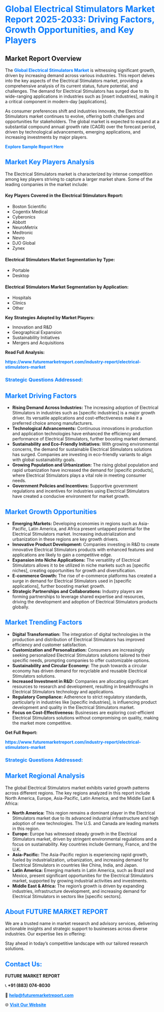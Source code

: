<h1 style="color: #007BFF;">Global Electrical Stimulators Market Report 2025-2033: Driving Factors, Growth Opportunities, and Key Players</h1>

<section id="overview">
<h2>Market Report Overview</h2>
<p>The <a href="https://www.futuremarketreport.com/industry-report/electrical-stimulators-market" style="color: #007BFF; text-decoration: none;"><strong>Global Electrical Stimulators Market</strong></a> is witnessing significant growth, driven by increasing demand across various industries. This report delves into the key aspects of the Electrical Stimulators market, providing a comprehensive analysis of its current status, future potential, and challenges. The demand for Electrical Stimulators has surged due to its wide-ranging applications in industries such as [insert industries], making it a critical component in modern-day [applications].</p>
<p>As consumer preferences shift and industries innovate, the Electrical Stimulators market continues to evolve, offering both challenges and opportunities for stakeholders. The global market is expected to expand at a substantial compound annual growth rate (CAGR) over the forecast period, driven by technological advancements, emerging applications, and increasing investments by major players.</p>
</section>

<section id="overview">
<p><a href="https://www.futuremarketreport.com/request-sample/reportId=64582" style="color: #007BFF; text-decoration: none;"><strong>Explore Sample Report Here</strong></a></p>
</section>

<section id="key-players">
<h2 style="color: #007BFF;">Market Key Players Analysis</h2>
<p>The Electrical Stimulators market is characterized by intense competition among key players striving to capture a larger market share. Some of the leading companies in the market include:</p>
<h4>Key Players Covered in the Electrical Stimulators Report:</h4>
<ul><li>Boston Scientific</li><li>Cogentix Medical</li><li>Cyberonics</li><li>Abbott</li><li>NeuroMetrix</li><li>Medtronic</li><li>Nevro</li><li>DJO Global</li><li>Zynex</li></ul>
<h4>Electrical Stimulators Market Segmentation by Type:</h4>
<ul><li>Portable</li><li>Desktop</li></ul>

<h4>Electrical Stimulators Market Segmentation by Application:</h4>
<ul><li>Hospitals</li><li>Clinics</li><li>Other</li></ul>
<p><strong>Key Strategies Adopted by Market Players:</strong></p>
<ul>
<li>Innovation and R&D</li>
<li>Geographical Expansion</li>
<li>Sustainability Initiatives</li>
<li>Mergers and Acquisitions</li>
</ul>
</section>

<section>
<p><strong>Read Full Analysis: </strong></p><a href="https://www.futuremarketreport.com/industry-report/electrical-stimulators-market" style="color: #007BFF; text-decoration: none;"><strong>https://www.futuremarketreport.com/industry-report/electrical-stimulators-market</strong></a>
<h3 style="color: #007BFF;">Strategic Questions Addressed:</h3>
</section>

<section id="driving-factors">
<h2 style="color: #007BFF;">Market Driving Factors</h2>
<ul>
<li><strong>Rising Demand Across Industries:</strong> The increasing adoption of Electrical Stimulators in industries such as [specific industries] is a major growth driver. Its versatile applications and cost-effectiveness make it a preferred choice among manufacturers.</li>
<li><strong>Technological Advancements:</strong> Continuous innovations in production and application technologies have enhanced the efficiency and performance of Electrical Stimulators, further boosting market demand.</li>
<li><strong>Sustainability and Eco-Friendly Initiatives:</strong> With growing environmental concerns, the demand for sustainable Electrical Stimulators solutions has surged. Companies are investing in eco-friendly variants to align with global sustainability goals.</li>
<li><strong>Growing Population and Urbanization:</strong> The rising global population and rapid urbanization have increased the demand for [specific products], where Electrical Stimulators plays a vital role in meeting consumer needs.</li>
<li><strong>Government Policies and Incentives:</strong> Supportive government regulations and incentives for industries using Electrical Stimulators have created a conducive environment for market growth.</li>
</ul>
</section>

<section id="growth-opportunities">
<h2 style="color: #007BFF;">Market Growth Opportunities</h2>
<ul>
<li><strong>Emerging Markets:</strong> Developing economies in regions such as Asia-Pacific, Latin America, and Africa present untapped potential for the Electrical Stimulators market. Increasing industrialization and urbanization in these regions are key growth drivers.</li>
<li><strong>Innovative Product Development:</strong> Companies investing in R&D to create innovative Electrical Stimulators products with enhanced features and applications are likely to gain a competitive edge.</li>
<li><strong>Expansion into Niche Applications:</strong> The versatility of Electrical Stimulators allows it to be utilized in niche markets such as [specific niches], creating opportunities for growth and diversification.</li>
<li><strong>E-commerce Growth:</strong> The rise of e-commerce platforms has created a surge in demand for Electrical Stimulators used in [specific applications], further boosting market growth.</li>
<li><strong>Strategic Partnerships and Collaborations:</strong> Industry players are forming partnerships to leverage shared expertise and resources, driving the development and adoption of Electrical Stimulators products globally.</li>
</ul>
</section>

<section id="trending-factors">
<h2 style="color: #007BFF;">Market Trending Factors</h2>
<ul>
<li><strong>Digital Transformation:</strong> The integration of digital technologies in the production and distribution of Electrical Stimulators has improved efficiency and customer satisfaction.</li>
<li><strong>Customization and Personalization:</strong> Consumers are increasingly seeking personalized Electrical Stimulators solutions tailored to their specific needs, prompting companies to offer customizable options.</li>
<li><strong>Sustainability and Circular Economy:</strong> The push towards a circular economy has driven demand for recyclable and reusable Electrical Stimulators solutions.</li>
<li><strong>Increased Investment in R&D:</strong> Companies are allocating significant resources to research and development, resulting in breakthroughs in Electrical Stimulators technology and applications.</li>
<li><strong>Regulatory Compliance:</strong> Adherence to strict regulatory standards, particularly in industries like [specific industries], is influencing product development and quality in the Electrical Stimulators market.</li>
<li><strong>Focus on Cost-Effectiveness:</strong> Businesses are exploring cost-efficient Electrical Stimulators solutions without compromising on quality, making the market more competitive.</li>
</ul>
</section>

<section>
<p><strong>Get Full Report: </strong></p><a href="https://www.futuremarketreport.com/industry-report/electrical-stimulators-market" style="color: #007BFF; text-decoration: none;"><strong>https://www.futuremarketreport.com/industry-report/electrical-stimulators-market</strong></a>
<h3 style="color: #007BFF;">Strategic Questions Addressed:</h3>
</section>


<section id="regional-analysis">
<h2 style="color: #007BFF;">Market Regional Analysis</h2>
<p>The global Electrical Stimulators market exhibits varied growth patterns across different regions. The key regions analyzed in this report include North America, Europe, Asia-Pacific, Latin America, and the Middle East & Africa:</p>
<ul>
<li><strong>North America:</strong> This region remains a dominant player in the Electrical Stimulators market due to its advanced industrial infrastructure and high adoption of new technologies. The U.S. and Canada are leading markets in this region.</li>
<li><strong>Europe:</strong> Europe has witnessed steady growth in the Electrical Stimulators market, driven by stringent environmental regulations and a focus on sustainability. Key countries include Germany, France, and the U.K.</li>
<li><strong>Asia-Pacific:</strong> The Asia-Pacific region is experiencing rapid growth, fueled by industrialization, urbanization, and increasing demand for Electrical Stimulators in countries like China, India, and Japan.</li>
<li><strong>Latin America:</strong> Emerging markets in Latin America, such as Brazil and Mexico, present significant opportunities for the Electrical Stimulators market, supported by growing industrial activities and investments.</li>
<li><strong>Middle East & Africa:</strong> The region’s growth is driven by expanding industries, infrastructure development, and increasing demand for Electrical Stimulators in sectors like [specific sectors].</li>
</ul>
</section>

<footer>
<h2 style="color: #007BFF;">About FUTURE MARKET REPORT</h2>
<p>We are a trusted name in market research and advisory services, delivering actionable insights and strategic support to businesses across diverse industries. Our expertise lies in offering:</p>

<p>Stay ahead in today’s competitive landscape with our tailored research solutions.</p>

<h2 style="color: #007BFF;">Contact Us:</h2>
<p><strong>FUTURE MARKET REPORT</strong></p>
<p>📞 <strong>+91 (883) 074-8030</strong></p>
<p>📧 <strong><a href="mailto:help@futuremarketreport.com" style="color: #007BFF;">help@futuremarketreport.com</a></strong></p>
<p>🌐 <strong><a href="https://www.futuremarketreport.com/" style="color: #007BFF;">Visit Our Website</a></strong></p>
</footer>